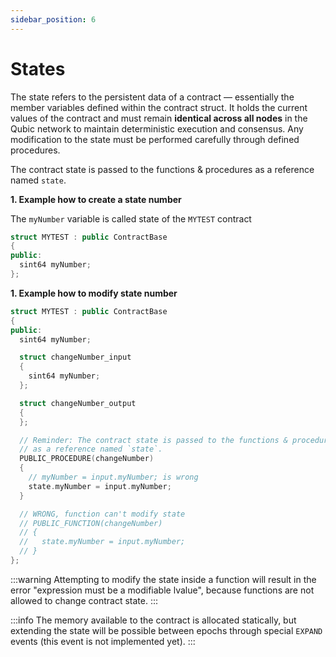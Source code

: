```yaml
---
sidebar_position: 6
---
```


# States

The state refers to the persistent data of a contract — essentially the member variables defined within the contract struct. It holds the current values of the contract and must remain **identical across all nodes** in the Qubic network to maintain deterministic execution and consensus. Any modification to the state must be performed carefully through defined procedures.

The contract state is passed to the functions & procedures as a reference named `state`.

**1. Example how to create a state number**

The `myNumber` variable is called state of the `MYTEST` contract

```cpp
struct MYTEST : public ContractBase
{
public:
  sint64 myNumber;
};
```

**1. Example how to modify state number**

```cpp
struct MYTEST : public ContractBase
{
public:
  sint64 myNumber;

  struct changeNumber_input
  {
    sint64 myNumber;
  };

  struct changeNumber_output
  {
  };

  // Reminder: The contract state is passed to the functions & procedures
  // as a reference named `state`.
  PUBLIC_PROCEDURE(changeNumber)
  {
    // myNumber = input.myNumber; is wrong
    state.myNumber = input.myNumber;
  }

  // WRONG, function can't modify state
  // PUBLIC_FUNCTION(changeNumber)
  // {
  //   state.myNumber = input.myNumber;
  // }
};
```

:::warning
Attempting to modify the state inside a function will result in the error "expression must be a modifiable lvalue", because functions are not allowed to change contract state.
:::

:::info
The memory available to the contract is allocated statically, but extending the state will be possible between epochs through special `EXPAND` events (this event is not implemented yet).
:::
